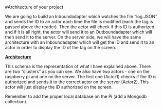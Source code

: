 #Architecture of your project

We are going to build an Inboundadapter which watches the file “log.JSON” and sends the ID to an actor each time the file is modified (each the tag is passed above the reader). Then the actor will check if this ID is authorized and if it is all right, the actor will send it to an Outboundadapter which will then send it to the server. On the server side, we will have the same architecture with an Inboundadapter which will get the ID and send it to an actor in order to display the ID of the tag on the screen.

[**Architecture**](Image/architecture.jpg)

This schema is the representation of what I have explained above. There are two “clusters” as you can see. We also have two actors - one on the raspberry pi and one on the server. The first one (Actor1) checks if the ID is authorized and sends it to the correct actor on the server (Actor2). This actor will just display the ID authorized on the screen. 

Remember to add the proper local database on the Pi (add a Mongodb collection).

